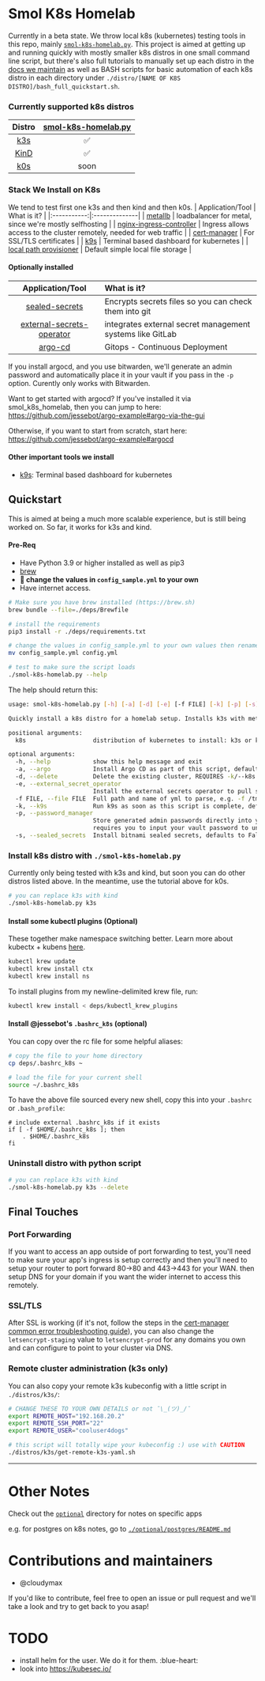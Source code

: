 # Smol K8s Homelab

Currently in a beta state. We throw local k8s (kubernetes) testing tools in this repo, mainly [`smol-k8s-homelab.py`](./smol-k8s-homelab.py). This project is aimed at getting up and running quickly with mostly smaller k8s distros in one small command line script, but there's also full tutorials to manually set up each distro in the [docs we maintain](https://jessebot.github.io/smol_k8s_homelab/distros) as well as BASH scripts for basic automation of each k8s distro in each directory under `./distro/[NAME OF K8S DISTRO]/bash_full_quickstart.sh`.

### Currently supported k8s distros

| Distro | [smol-k8s-homelab.py](./smol-k8s-homelab.py)|
|:---:|:---:|
|[k3s](https://k3s.io/)            | ✅   | 
|[KinD](https://kind.sigs.k8s.io/) | ✅   | 
|[k0s](https://k0sproject.io/)     | soon |

### Stack We Install on K8s
We tend to test first one k3s and then kind and then k0s.
| Application/Tool | What is it? |
|:-----------:|:--------------|
| [metallb](https://github.io/metallb/metallb) | loadbalancer for metal, since we're mostly selfhosting |
| [nginx-ingress-controller](https://github.io/kubernetes/ingress-nginx) | Ingress allows access to the cluster remotely, needed for web traffic |
| [cert-manager](https://cert-manager.io/docs/) | For SSL/TLS certificates |
| [k9s](https://k9scli.io/topics/install/) | Terminal based dashboard for kubernetes |
| [local path provisioner]() | Default simple local file storage |

#### Optionally installed
| Application/Tool | What is it? |
|:-----------:|:--------------| 
| [sealed-secrets](https://github.com/bitnami-labs/sealed-secrets) | Encrypts secrets files so you can check them into git |
| [external-secrets-operator](https://external-secrets.io/v0.5.9/) | integrates external secret management systems like GitLab|
| [argo-cd](https://github.io/argoproj/argo-helm) | Gitops - Continuous Deployment |

If you install argocd, and you use bitwarden, we'll generate an admin password and automatically place it in your vault if you pass in the `-p` option. Curently only works with Bitwarden.

Want to get started with argocd? If you've installed it via smol_k8s_homelab, then you can jump to here:
https://github.com/jessebot/argo-example#argo-via-the-gui

Otherwise, if you want to start from scratch, start here: https://github.com/jessebot/argo-example#argocd

#### Other important tools we install

- [k9s](https://k9scli.io/topics/install/): Terminal based dashboard for kubernetes


## Quickstart
This is aimed at being a much more scalable experience, but is still being worked on. So far, it works for k3s and kind.

#### Pre-Req
- Have Python 3.9 or higher installed as well as pip3
- [brew](https://brew.sh)
- **:bell: change the values in `config_sample.yml` to your own**
- Have internet access.

```bash
# Make sure you have brew installed (https://brew.sh)
brew bundle --file=./deps/Brewfile

# install the requirements
pip3 install -r ./deps/requirements.txt

# change the values in config_sample.yml to your own values then rename it
mv config_sample.yml config.yml

# test to make sure the script loads
./smol-k8s-homelab.py --help
```

The help should return this:
```bash
usage: smol-k8s-homelab.py [-h] [-a] [-d] [-e] [-f FILE] [-k] [-p] [-s] k8s

Quickly install a k8s distro for a homelab setup. Installs k3s with metallb, nginx-ingess-controller, cert-manager, and argocd

positional arguments:
  k8s                   distribution of kubernetes to install: k3s or kind. k0s coming soon

optional arguments:
  -h, --help            show this help message and exit
  -a, --argo            Install Argo CD as part of this script, defaults to False
  -d, --delete          Delete the existing cluster, REQUIRES -k/--k8s [k3s|kind]
  -e, --external_secret_operator
                        Install the external secrets operator to pull secrets from somewhere else, so far only supporting gitlab
  -f FILE, --file FILE  Full path and name of yml to parse, e.g. -f /tmp/config.yml
  -k, --k9s             Run k9s as soon as this script is complete, defaults to False
  -p, --password_manager
                        Store generated admin passwords directly into your password manager. Right now, this defaults to Bitwarden and
                        requires you to input your vault password to unlock the vault temporarily.
  -s, --sealed_secrets  Install bitnami sealed secrets, defaults to False
```

### Install k8s distro with `./smol-k8s-homelab.py`
Currently only being tested with k3s and kind, but soon you can do other distros listed above. In the meantime, use the tutorial above for k0s.
```bash
# you can replace k3s with kind
./smol-k8s-homelab.py k3s
```

#### Install some kubectl plugins (Optional)
These together make namespace switching better. Learn more about kubectx + kubens [here](https://github.com/ahmetb/kubectx).
```bash
kubectl krew update
kubectl krew install ctx
kubectl krew install ns
```
To install plugins from my newline-delimited krew file, run:
```bash
kubectl krew install < deps/kubectl_krew_plugins
```

#### Install @jessebot's `.bashrc_k8s` (optional)
You can copy over the rc file for some helpful aliases:
```bash
# copy the file to your home directory
cp deps/.bashrc_k8s ~

# load the file for your current shell
source ~/.bashrc_k8s
```
To have the above file sourced every new shell, copy this into your `.bashrc` or `.bash_profile`:
```
# include external .bashrc_k8s if it exists
if [ -f $HOME/.bashrc_k8s ]; then
    . $HOME/.bashrc_k8s
fi
```

### Uninstall distro with python script
```bash
# you can replace k3s with kind
./smol-k8s-homelab.py k3s --delete
```

## Final Touches

### Port Forwarding
If you want to access an app outside of port forwarding to test, you'll need to make sure your app's ingress is setup correctly and then you'll need to setup your router to port forward 80->80 and 443->443 for your WAN. then setup DNS for your domain if you want the wider internet to access this remotely.

### SSL/TLS

After SSL is working (if it's not, follow the steps in the [cert-manager common error troubleshooting guide](https://cert-manager.io/docs/faq/acme/#common-errors)), you can also change the `letsencrypt-staging` value to `letsencrypt-prod` for any domains you own and can configure to point to your cluster via DNS.


### Remote cluster administration (k3s only)
You can also copy your remote k3s kubeconfig with a little script in `./distros/k3s/`:

```bash
# CHANGE THESE TO YOUR OWN DETAILS or not ¯\_(ツ)_/¯
export REMOTE_HOST="192.168.20.2"
export REMOTE_SSH_PORT="22"
export REMOTE_USER="cooluser4dogs"

# this script will totally wipe your kubeconfig :) use with CAUTION
./distros/k3s/get-remote-k3s-yaml.sh
```

---

# Other Notes

Check out the [`optional`](optional) directory for notes on specific apps

e.g. for postgres on k8s notes, go to [`./optional/postgres/README.md`](./optional/postgres/README.md)

# Contributions and maintainers
- @cloudymax

If you'd like to contribute, feel free to open an issue or pull request and we'll take a look and try to get back to you asap!

# TODO
- install helm for the user. We do it for them. :blue-heart:
- look into https://kubesec.io/

